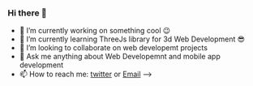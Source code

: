 ### Hi there 👋

- 🔭 I’m currently working on something cool 😉
- 🌱 I’m currently learning ThreeJs library for 3d Web Development 😎
- 👯 I’m looking to collaborate on web developemt projects
- 💬 Ask me anything about Web Developemnt and mobile app development
- 📫 How to reach me: [twitter](https://twitter.com/FayazmRafeek) or [Email](fayazmrafeek@gmail.com)
-->

